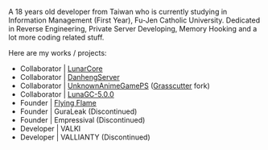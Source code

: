 A 18 years old developer from Taiwan who is currently studying in Information Management (First Year), Fu-Jen Catholic University.
Dedicated in Reverse Engineering, Private Server Developing, Memory Hooking and a lot more coding related stuff.

Here are my works / projects:
- Collaborator | [LunarCore](https://github.com/Melledy/LunarCore)
- Collaborator | [DanhengServer](https://github.com/EggLinks/DanhengServer-Public)
- Collaborator | [UnknownAnimeGamePS](https://github.com/XeonSucksLAB/UnknownAnimeGamePS) ([Grasscutter](https://github.com/Grasscutters/Grasscutter) fork)
- Collaborator | [LunaGC-5.0.0](https://github.com/Kei-Luna/LunaGC_5.0.0)
- Founder | [Flying Flame](https://t.me/FireflyLeaks)
- Founder | GuraLeak (Discontinued)
- Founder | Empressival (Discontinued)
- Developer | VALKI
- Developer | VALLIANTY (Discontinued)
